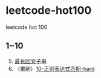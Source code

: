 # leetcode-hot100

leetcode hot 100

## 1~10

5. [最长回文子串](https://leetcode-cn.com/problems/longest-palindromic-substring)
6. （重刷）[10-正则表达式匹配-hard](https://leetcode-cn.com/problems/regular-expression-matching/)
